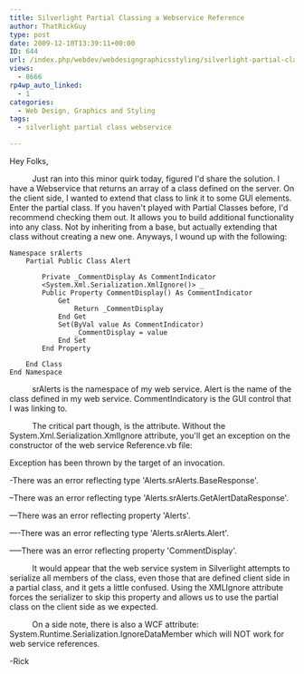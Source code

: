 ```yaml
---
title: Silverlight Partial Classing a Webservice Reference
author: ThatRickGuy
type: post
date: 2009-12-10T13:39:11+00:00
ID: 644
url: /index.php/webdev/webdesigngraphicsstyling/silverlight-partial-classing-a-webservic/
views:
  - 8666
rp4wp_auto_linked:
  - 1
categories:
  - Web Design, Graphics and Styling
tags:
  - silverlight partial class webservice

---
```

Hey Folks,

<p style="text-indent: 30pt;">
  Just ran into this minor quirk today, figured I'd share the solution. I have a Webservice that returns an array of a class defined on the server. On the client side, I wanted to extend that class to link it to some GUI elements. Enter the partial class. If you haven't played with Partial Classes before, I'd recommend checking them out. It allows you to build additional functionality into any class. Not by inheriting from a base, but actually extending that class without creating a new one. Anyways, I wound up with the following:
</p>

```vbnet
Namespace srAlerts
    Partial Public Class Alert

        Private _CommentDisplay As CommentIndicator
        <System.Xml.Serialization.XmlIgnore()> _
        Public Property CommentDisplay() As CommentIndicator
            Get
                Return _CommentDisplay
            End Get
            Set(ByVal value As CommentIndicator)
                _CommentDisplay = value
            End Set
        End Property

    End Class
End Namespace
```
<p style="text-indent: 30pt;">
  srAlerts is the namespace of my web service. Alert is the name of the class defined in my web service. CommentIndicatory is the GUI control that I was linking to.
</p>

<p style="text-indent: 30pt;">
  The critical part though, is the attribute. Without the System.Xml.Serialization.XmlIgnore attribute, you'll get an exception on the constructor of the web service Reference.vb file:
</p>

Exception has been thrown by the target of an invocation.
  
-There was an error reflecting type 'Alerts.srAlerts.BaseResponse'.
  
–There was an error reflecting type 'Alerts.srAlerts.GetAlertDataResponse'.
  
—There was an error reflecting property 'Alerts'.
  
—-There was an error reflecting type 'Alerts.srAlerts.Alert'.
  
—–There was an error reflecting property 'CommentDisplay'.

<p style="text-indent: 30pt;">
  It would appear that the web service system in Silverlight attempts to serialize all members of the class, even those that are defined client side in a partial class, and it gets a little confused. Using the XMLIgnore attribute forces the serializer to skip this property and allows us to use the partial class on the client side as we expected.
</p>

<p style="text-indent: 30pt;">
  On a side note, there is also a WCF attribute: System.Runtime.Serialization.IgnoreDataMember which will NOT work for web service references.
</p>

-Rick